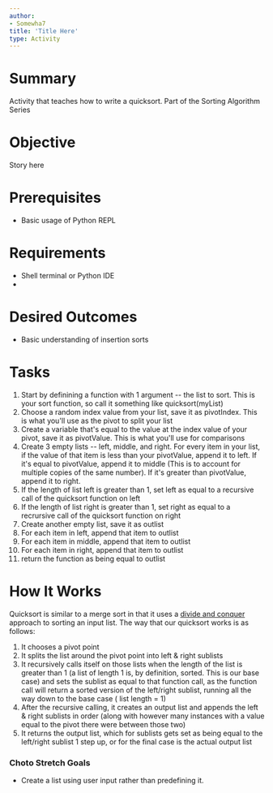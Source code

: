 ```yaml
---
author:
- Somewha7
title: 'Title Here'
type: Activity
---
```


Summary
=======

Activity that teaches how to write a quicksort. Part of the Sorting Algorithm Series

Objective
=========

Story here

Prerequisites
=============

-   Basic usage of Python REPL


Requirements
============

-   Shell terminal or Python IDE
-   

Desired Outcomes
================

-   Basic understanding of insertion sorts

Tasks
=====

1.   Start by definining a function with 1 argument -- the list to sort. This is your sort function, so call it something like quicksort(myList)
2.   Choose a random index value from your list, save it as pivotIndex. This is what you'll use as the pivot to split your list
3.   Create a variable that's equal to the value at the index value of your pivot, save it as pivotValue. This is what you'll use for comparisons
4.   Create 3 empty lists -- left, middle, and right. For every item in your list, if the value of that item is less than your pivotValue, append it to left. If it's equal to pivotValue, append it to middle (This is to account for multiple copies of the same number). If it's greater than pivotValue, append it to right.
5.   If the length of list left is greater than 1, set left as equal to a recursive call of the quicksort function on left
6.   If the length of list right is greater than 1, set right as equal to a recrursive call of the quicksort function on right
7.   Create another empty list, save it as outlist
8.   For each item in left, append that item to outlist
9.   For each item in middle, append that item to outlist
10.   For each item in right, append that item to outlist
11.   return the function as being equal to outlist

How It Works
============

Quicksort is similar to a merge sort in that it uses a [divide and conquer](https://en.wikipedia.org/wiki/Divide_and_conquer_algorithm) approach to sorting an input list. The way that our quicksort works is as follows:
1.   It chooses a pivot point
2.   It splits the list around the pivot point into left & right sublists
3.   It recursively calls itself on those lists when the length of the list is greater than 1 (a list of length 1 is, by definition, sorted. This is our base case) and sets the sublist as equal to that function call, as the function call will return a sorted version of the left/right sublist, running all the way down to the base case ( list length = 1)
4.   After the recursive calling, it creates an output list and appends the left & right sublists in order (along with however many instances with a value equal to the pivot there were between those two)
5.   It returns the output list, which for sublists gets set as being equal to the left/right sublist 1 step up, or for the final case is the actual output list

### Choto Stretch Goals
-   Create a list using user input rather than predefining it.
